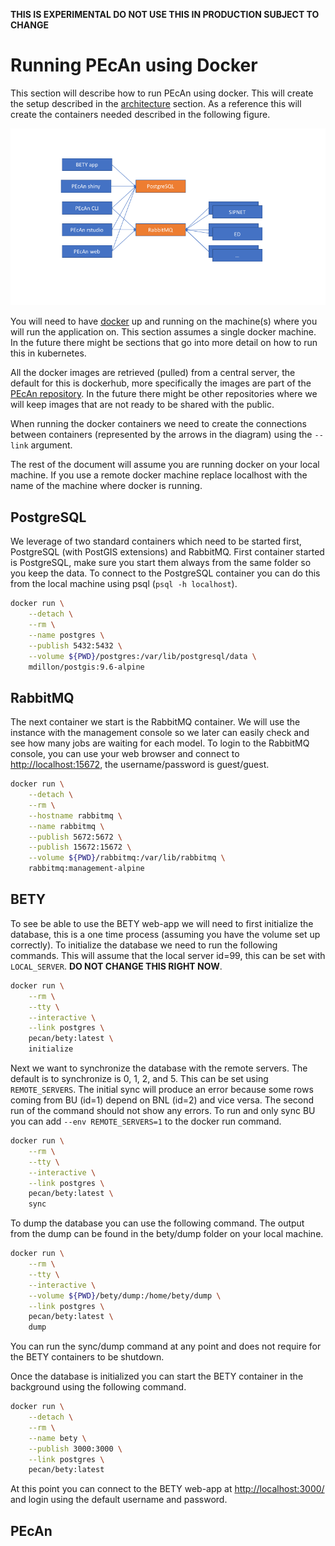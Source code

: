 **THIS IS EXPERIMENTAL DO NOT USE THIS IN PRODUCTION SUBJECT TO CHANGE**

# Running PEcAn using Docker

This section will describe how to run PEcAn using docker. This will create the setup described in the [architecture](architecture.md) section. As a reference this will create the containers needed described in the following figure.

![PEcAn architecture](pecan-docker.png)

You will need to have [docker](http://docker.com) up and running on the machine(s) where you will run the application on. This section assumes a single docker machine. In the future there might be sections that go into more detail on how to run this in kubernetes.

All the docker images are retrieved (pulled) from a central server, the default for this is dockerhub, more specifically the images are part of the [PEcAn repository](https://hub.docker.com/u/pecan/dashboard/). In the future there might be other repositories where we will keep images that are not ready to be shared with the public.

When running the docker containers we need to create the connections between containers (represented by the arrows in the diagram) using the `--link` argument.

The rest of the document will assume you are running docker on your local machine. If you use a remote docker machine replace localhost with the name of the machine where docker is running.

## PostgreSQL

We leverage of two standard containers which need to be started first, PostgreSQL (with PostGIS extensions) and RabbitMQ. First container started is PostgreSQL, make sure you start them always from the same folder so you keep the data. To connect to the PostgreSQL container you can do this from the local machine using psql (`psql -h localhost`).

```bash
docker run \
	--detach \
	--rm \
	--name postgres \
	--publish 5432:5432 \
	--volume ${PWD}/postgres:/var/lib/postgresql/data \
	mdillon/postgis:9.6-alpine
```

## RabbitMQ

The next container we start is the RabbitMQ container. We will use the instance with the management console so we later can easily check and see how many jobs are waiting for each model. To login to the RabbitMQ console, you can use your web browser and connect to [http://localhost:15672](http://localhost:15672), the username/password is guest/guest.

```bash
docker run \
	--detach \
	--rm \
	--hostname rabbitmq \
	--name rabbitmq \
	--publish 5672:5672 \
	--publish 15672:15672 \
	--volume ${PWD}/rabbitmq:/var/lib/rabbitmq \
	rabbitmq:management-alpine
```

## BETY

To see be able to use the BETY web-app we will need to first initialize the database, this is a one time process (assuming you have the volume set up correctly). To initialize the database we need to run the following commands. This will assume that the local server id=99, this can be set with `LOCAL_SERVER`. **DO NOT CHANGE THIS RIGHT NOW**.

```bash
docker run \
	--rm \
	--tty \
	--interactive \
	--link postgres \
	pecan/bety:latest \
	initialize
```

Next we want to synchronize the database with the remote servers. The default is to synchronize is 0, 1, 2, and 5. This can be set using `REMOTE_SERVERS`. The initial  sync will produce an error because some rows coming from BU (id=1) depend on BNL (id=2) and vice versa. The second run of the command should not show any errors. To run and only sync BU you can add `--env REMOTE_SERVERS=1` to the docker run command.

```bash
docker run \
	--rm \
	--tty \
	--interactive \
	--link postgres \
	pecan/bety:latest \
	sync
```

To dump the database you can use the following command. The output from the dump can be found in the bety/dump folder on your local machine.

```bash
docker run \
	--rm \
	--tty \
	--interactive \
	--volume ${PWD}/bety/dump:/home/bety/dump \
	--link postgres \
	pecan/bety:latest \
	dump
```

You can run the sync/dump command at any point and does not require for the BETY containers to be shutdown.

Once the database is initialized you can start the BETY container in the background using the following command.

```bash
docker run \
	--detach \
	--rm \
	--name bety \
	--publish 3000:3000 \
	--link postgres \
	pecan/bety:latest
```

At this point you can connect to the BETY web-app at [http://localhost:3000/](http://localhost:3000/) and login using the default username and password.

## PEcAn

